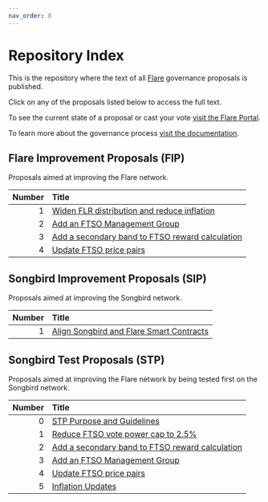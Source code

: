 ```yaml
---
nav_order: 0
---
```


# Repository Index

This is the repository where the text of all [Flare](https://flare.network) governance proposals is published.

Click on any of the proposals listed below to access the full text.

To see the current state of a proposal or cast your vote [visit the Flare Portal](https://portal.flare.network).

To learn more about the governance process [visit the documentation](https://docs.flare.network/tech/governance).

## Flare Improvement Proposals (FIP)

Proposals aimed at improving the Flare network.

| Number | Title                                                           |
| -----: | :-------------------------------------------------------------- |
|      1 | [Widen FLR distribution and reduce inflation](FIP/FIP_1.md)     |
|      2 | [Add an FTSO Management Group](FIP/FIP_2.md)                    |
|      3 | [Add a secondary band to FTSO reward calculation](FIP/FIP_3.md) |
|      4 | [Update FTSO price pairs](FIP/FIP_4.md)                         |

## Songbird Improvement Proposals (SIP)

Proposals aimed at improving the Songbird network.

| Number | Title                                                    |
| -----: | :------------------------------------------------------- |
|      1 | [Align Songbird and Flare Smart Contracts](SIP/SIP_1.md) |

## Songbird Test Proposals (STP)

Proposals aimed at improving the Flare network by being tested first on the Songbird network.

| Number | Title                                                           |
| -----: | :-------------------------------------------------------------- |
|      0 | [STP Purpose and Guidelines](STP/STP_0.md)                      |
|      1 | [Reduce FTSO vote power cap to 2.5%](STP/STP_1.md)              |
|      2 | [Add a secondary band to FTSO reward calculation](STP/STP_2.md) |
|      3 | [Add an FTSO Management Group](STP/STP_3.md)                    |
|      4 | [Update FTSO price pairs](STP/STP_4.md)                         |
|      5 | [Inflation Updates](STP/STP_5.md)                               |

<style>
    table thead tr th:first-child {
        width: 50px;
    }
</style>
